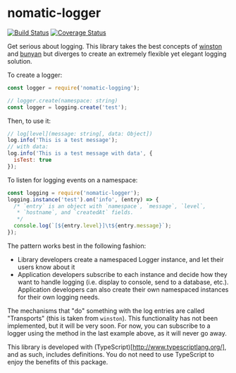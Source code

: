 # nomatic-logger
[![Build Status](https://travis-ci.org/bdfoster/nomatic-logger.svg?branch=master)](https://travis-ci.org/bdfoster/nomatic-logger) [![Coverage Status](https://coveralls.io/repos/github/bdfoster/nomatic-logger/badge.svg?branch=master)](https://coveralls.io/github/bdfoster/nomatic-logger?branch=master)

Get serious about logging. This library takes the best concepts of
[winston](https://github.com/winstonjs/winston) and
[bunyan](https://github.com/trentm/node-bunyan) but diverges to create
an extremely flexible yet elegant logging solution.

To create a logger:
```javascript
const logger = require('nomatic-logging');

// logger.create(namespace: string)
const logger = logging.create('test');
```

Then, to use it:
```javascript
// log[level](message: string[, data: Object])
log.info('This is a test message');
// with data:
log.info('This is a test message with data', {
  isTest: true
});
```

To listen for logging events on a namespace:
```javascript
const logging = require('nomatic-logger');
logging.instance('test').on('info', (entry) => {
  /* `entry` is an object with `namespace`, `message`, `level`,
   * `hostname`, and `createdAt` fields.
   */
  console.log(`[${entry.level}]\t${entry.message}`);
});
```

The pattern works best in the following fashion:
  * Library developers create a namespaced Logger instance, and let their users know about it
  * Application developers subscribe to each instance and decide how they want to handle logging (i.e. display to console, send to a database, etc.). Application developers can also create their own namespaced instances for their own logging needs.

The mechanisms that "do" something with the log entries are called "Transports" (this is taken from ```winston```). This functionality has not been implemented, but it will be very soon. For now, you can subscribe to a logger using the method in the last example above, as it will never go away.

This library is developed with (TypeScript)[http://www.typescriptlang.org/], and as such, includes definitions. You do not need to use TypeScript to enjoy the benefits of this package.

